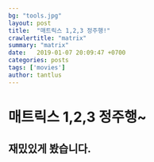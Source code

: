 ```yaml
---
bg: "tools.jpg"
layout: post
title:  "매트릭스 1,2,3 정주행!"
crawlertitle: "matrix"
summary: "matrix"
date:   2019-01-07 20:09:47 +0700
categories: posts
tags: ['movies']
author: tantlus
---
```


매트릭스 1,2,3 정주행~
================

재밌있게 봤습니다.
----------------

